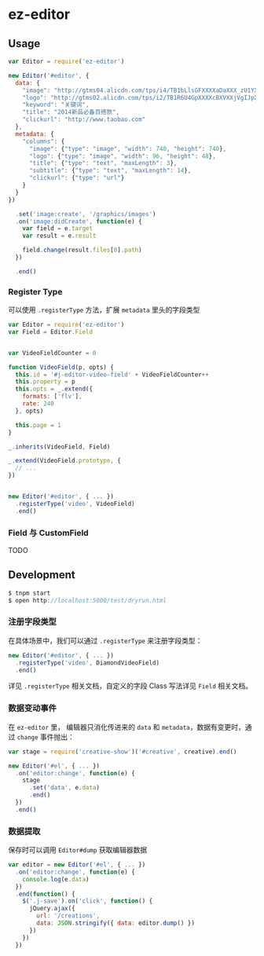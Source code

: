 # ez-editor


## Usage

```js
var Editor = require('ez-editor')

new Editor('#editor', {
  data: {
    "image": "http://gtms04.alicdn.com/tps/i4/TB1bLlsGFXXXXaDaXXX_zU1YXXX-740-740.jpg",
    "logo": "http://gtms02.alicdn.com/tps/i2/TB1R6U4GpXXXXcBXVXXjVgIJpXX-90-45.png",
    "keyword": "关键词",
    "title": "2014新品必备百搭款",
    "clickurl": "http://www.taobao.com"
  },
  metadata: {
    "columns": {
      "image": {"type": "image", "width": 740, "height": 740},
      "logo": {"type": "image", "width": 96, "height": 48},
      "title": {"type": "text", "maxLength": 3},
      "subtitle": {"type": "text", "maxLength": 14},
      "clickurl": {"type": "url"}
    }
  }
})

  .set('image:create', '/graphics/images')
  .on('image:didCreate', function(e) {
    var field = e.target
    var result = e.result

    field.change(result.files[0].path)
  })

  .end()
```


### Register Type

可以使用 `.registerType` 方法，扩展 `metadata` 里头的字段类型

```js
var Editor = require('ez-editor')
var Field = Editor.Field


var VideoFieldCounter = 0

function VideoField(p, opts) {
  this.id = '#j-editor-video-field' + VideoFieldCounter++
  this.property = p
  this.opts = _.extend({
    formats: ['flv'],
    rate: 240
  }, opts)

  this.page = 1
}

_.inherits(VideoField, Field)

_.extend(VideoField.prototype, {
  // ...
})


new Editor('#editor', { ... })
  .registerType('video', VideoField)
  .end()
```


### Field 与 CustomField

TODO


## Development

```js
$ tnpm start
$ open http://localhost:5000/test/dryrun.html
```

### 注册字段类型

在具体场景中，我们可以通过 `.registerType` 来注册字段类型：

```js
new Editor('#editor', { ... })
  .registerType('video', DiamondVideoField)
  .end()
```

详见 `.registerType` 相关文档，自定义的字段 Class 写法详见 `Field` 相关文档。


### 数据变动事件

在 `ez-editor` 里， 编辑器只消化传进来的 `data` 和 `metadata`，数据有变更时，通过
`change` 事件抛出：

```js
var stage = require('creative-show')('#creative', creative).end()

new Editor('#el', { ... })
  .on('editor:change', function(e) {
    stage
      .set('data', e.data)
      .end()
  })
  .end()
```

### 数据提取

保存时可以调用 `Editor#dump` 获取编辑器数据

```js
var editor = new Editor('#el', { ... })
  .on('editor:change', function(e) {
    console.log(e.data)
  })
  .end(function() {
    $('.j-save').on('click', function() {
      jQuery.ajax({
        url: '/creations',
        data: JSON.stringify({ data: editor.dump() })
      })
    })
  })
```

